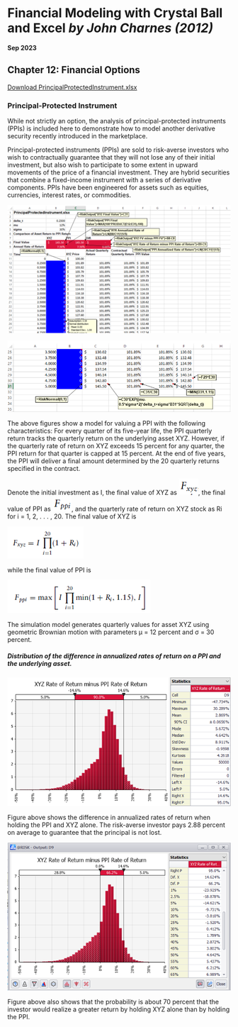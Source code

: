 # Financial Modeling with Crystal Ball and Excel *by John Charnes (2012)*

**Sep 2023**

##  Chapter 12: Financial Options

[Download PrincipalProtectedInstrument.xlsx](https://github.com/xxxxyyyy80008/Financial-Modeling-with-Crystal-Ball-and-Excel/blob/main/Excel%20Models/chapter%2012/PrincipalProtectedInstrument.xlsx)


### Principal-Protected Instrument

While not strictly an option, the analysis of principal-protected instruments (PPIs) is included here to demonstrate how to model another derivative security recently introduced in the marketplace.

Principal-protected instruments (PPIs) are sold to risk-averse investors who wish to contractually guarantee that they will not lose any of their initial investment, but also wish to participate to some extent in upward movements of the price of a financial investment. They are hybrid securities that combine a fixed-income instrument with a series of derivative components. PPIs have been engineered for assets such as equities, currencies, interest rates, or commodities.

![png](https://github.com/xxxxyyyy80008/Financial-Modeling-with-Crystal-Ball-and-Excel/blob/main/img/ch12/7_5.png)

![png](https://github.com/xxxxyyyy80008/Financial-Modeling-with-Crystal-Ball-and-Excel/blob/main/img/ch12/7_6.png)

The above figures show a model for valuing a PPI with the following characteristics: For every quarter of its five-year life, the PPI quarterly return tracks the quarterly return on the underlying asset XYZ. However, if the quarterly rate of return on XYZ exceeds 15 percent for any quarter, the PPI return for that quarter is capped at 15 percent. At the end of five years, the PPI will deliver a final amount determined by the 20 quarterly returns specified in the contract.

Denote the initial investment as I, the final value of XYZ as ![png](https://github.com/xxxxyyyy80008/Financial-Modeling-with-Crystal-Ball-and-Excel/blob/main/img/ch12/7_3.png), the final value of PPI as ![png](https://github.com/xxxxyyyy80008/Financial-Modeling-with-Crystal-Ball-and-Excel/blob/main/img/ch12/7_4.png), and the quarterly rate of return on XYZ stock as Ri for i = 1, 2, . . . , 20. The final value of XYZ is

![png](https://github.com/xxxxyyyy80008/Financial-Modeling-with-Crystal-Ball-and-Excel/blob/main/img/ch12/7_1.png)

while the final value of PPI is

![png](https://github.com/xxxxyyyy80008/Financial-Modeling-with-Crystal-Ball-and-Excel/blob/main/img/ch12/7_2.png)

The simulation model generates quarterly values for asset XYZ using geometric Brownian motion with parameters μ = 12 percent and σ = 30 percent. 

##### Distribution of the difference in annualized rates of return on a PPI and the underlying asset.

![png](https://github.com/xxxxyyyy80008/Financial-Modeling-with-Crystal-Ball-and-Excel/blob/main/img/ch12/7_7.png)

Figure above shows the difference in annualized rates of return when holding the PPI and XYZ alone. The risk-averse investor pays 2.88 percent on average to guarantee that the principal is not lost.


![png](https://github.com/xxxxyyyy80008/Financial-Modeling-with-Crystal-Ball-and-Excel/blob/main/img/ch12/7_8.png)

Figure above also shows that the probability is about 70 percent that the investor would realize a greater return by holding XYZ alone than by holding the PPI.
